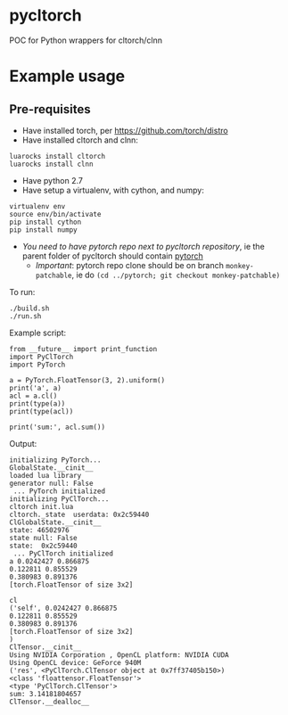 # pycltorch
POC for Python wrappers for cltorch/clnn

# Example usage

## Pre-requisites

* Have installed torch, per https://github.com/torch/distro
* Have installed cltorch and clnn:
```
luarocks install cltorch
luarocks install clnn
```
* Have python 2.7
* Have setup a virtualenv, with cython, and numpy:
```
virtualenv env
source env/bin/activate
pip install cython
pip install numpy
```
* *You need to have pytorch repo next to pycltorch repository*, ie the parent folder of pycltorch should contain [pytorch](https://github.com/hughperkins/pytorch)
  * *Important*: pytorch repo clone should be on branch `monkey-patchable`, ie do `(cd ../pytorch; git checkout monkey-patchable)`

To run:
```
./build.sh
./run.sh
```

Example script:
```
from __future__ import print_function
import PyClTorch
import PyTorch

a = PyTorch.FloatTensor(3, 2).uniform()
print('a', a)
acl = a.cl()
print(type(a))
print(type(acl))

print('sum:', acl.sum())
```

Output:
```
initializing PyTorch...
GlobalState.__cinit__
loaded lua library
generator null: False
 ... PyTorch initialized
initializing PyClTorch...
cltorch init.lua
cltorch._state	userdata: 0x2c59440
ClGlobalState.__cinit__
state: 46502976
state null: False
state:  0x2c59440
 ... PyClTorch initialized
a 0.0242427 0.866875
0.122811 0.855529
0.380983 0.891376
[torch.FloatTensor of size 3x2]

cl
('self', 0.0242427 0.866875
0.122811 0.855529
0.380983 0.891376
[torch.FloatTensor of size 3x2]
)
ClTensor.__cinit__
Using NVIDIA Corporation , OpenCL platform: NVIDIA CUDA
Using OpenCL device: GeForce 940M
('res', <PyClTorch.ClTensor object at 0x7ff37405b150>)
<class 'floattensor.FloatTensor'>
<type 'PyClTorch.ClTensor'>
sum: 3.14181804657
ClTensor.__dealloc__
```

